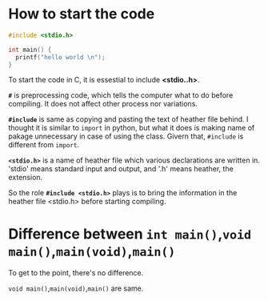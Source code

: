 # How to start the code

~~~C
#include <stdio.h>

int main() {
  printf("hello world \n");
}
~~~

To start the code in C, it is essestial to include **<stdio..h>**.

**```#```** is preprocessing code, which tells the computer what to do before compiling. It does not affect other process nor variations.

**```#include```** is same as copying and pasting the text of heather file behind. I thought it is similar to ```import``` in python, but what it does is making name of pakage unnecessary in case of using the class. Givern that, ```#include``` is different from ```import```.

**```<stdio.h>```** is a name of heather file which various declarations are written in. 'stdio' means standard input and output, and '.h' means heather, the extension.

So the role **```#include <stdio.h>```** plays is to bring the information in the heather file <stdio.h> before starting compiling.

# Difference between ```int main()```,```void main()```,```main(void)```,```main()```

To get to the point, there's no difference.

```void main()```,```main(void)```,```main()``` are same.
